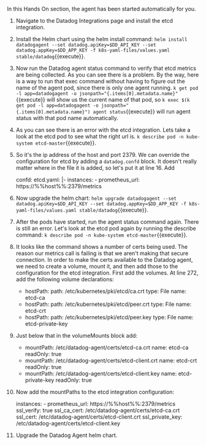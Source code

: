 In this Hands On section, the agent has been started automatically for you. 

1. Navigate to the Datadog Integrations page and install the etcd integration.
1. Install the Helm chart using the helm install command: `helm install datadogagent --set datadog.apiKey=$DD_API_KEY --set datadog.appKey=$DD_APP_KEY -f k8s-yaml-files/values.yaml stable/datadog`{{execute}}.
1. Now run the Datadog agent status command to verify that etcd metrics are being collected. As you can see there is a problem. By the way, here is a way to run that exec command without having to figure out the name of the agent pod, since there is only one agent running. `k get pod -l app=datadogagent -o jsonpath="{.items[0].metadata.name}"`{{execute}} will show us the current name of that pod, so `k exec $(k get pod -l app=datadogagent -o jsonpath="{.items[0].metadata.name}") agent status`{{execute}} will run agent status with that pod name automatically. 
1. As you can see there is an error with the etcd integration. Lets take a look at the etcd pod to see what the right url is. `k describe pod -n kube-system etcd-master`{{execute}}.
1. So it's the ip address of the host and port 2379. We can override the configuration for etcd by adding a `datadog.confd` block. It doesn't really matter where in the file it is added, so let's put it at line 16. Add 

      confd:
        etcd.yaml: |-
          instances:
            - prometheus_url: https://%%host%%:2379/metrics

1. Now upgrade the helm chart: `helm upgrade datadogagent --set datadog.apiKey=$DD_API_KEY --set datadog.appKey=$DD_APP_KEY -f k8s-yaml-files/values.yaml stable/datadog`{{execute}}.
1. After the pods have started, run the agent status command again. There is still an error. Let's look at the etcd pod again by running the describe command: `k describe pod -n kube-system etcd-master`{{execute}}. 
1. It looks like the command shows a number of certs being used. The reason our metrics call is failing is that we aren't making that secure connection. In order to make the certs available to the Datadog agent, we need to create a volume, mount it, and then add those to the configuration for the etcd integration. First add the volumes. At line 272, add the following volume declarations:

      - hostPath:
          path: /etc/kubernetes/pki/etcd/ca.crt
          type: File
        name: etcd-ca
      - hostPath:
          path: /etc/kubernetes/pki/etcd/peer.crt
          type: File
        name: etcd-crt
      - hostPath:
          path: /etc/kubernetes/pki/etcd/peer.key
          type: File
        name: etcd-private-key

1. Just below that in the volumeMounts block add: 

      - mountPath: /etc/datadog-agent/certs/etcd-ca.crt
        name: etcd-ca
        readOnly: true
      - mountPath: /etc/datadog-agent/certs/etcd-client.crt
        name: etcd-crt
        readOnly: true
      - mountPath: /etc/datadog-agent/certs/etcd-client.key
        name: etcd-private-key
        readOnly: true

1. Now add the mountPaths to the etcd integration configuration:

      instances:
        - prometheus_url: https://%%host%%:2379/metrics
          ssl_verify: true
          ssl_ca_cert: /etc/datadog-agent/certs/etcd-ca.crt
          ssl_cert: /etc/datadog-agent/certs/etcd-client.crt
          ssl_private_key: /etc/datadog-agent/certs/etcd-client.key

1. Upgrade the Datadog Agent helm chart. 